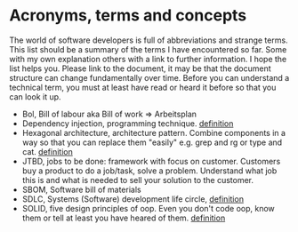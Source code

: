 # Acronyms, terms and concepts

The world of software developers is full of abbreviations and strange terms. This list should be a summary of the terms I have encountered so far. Some with my own explanation others with a link to further information. I hope the list helps you. Please link to the document, it may be that the document structure can change fundamentally over time.
Before you can understand a technical term, you must at least have read or heard it before so that you can look it up.


- Bol, Bill of labour aka Bill of work => Arbeitsplan
- Dependency injection, programming technique. [definition](https://en.wikipedia.org/wiki/Dependency_injection)
- Hexagonal architecture, architecture pattern. Combine components in a way so that you can replace them "easily" e.g. grep and rg or type and cat. [definition](https://en.wikipedia.org/wiki/Hexagonal_architecture_(software))
- JTBD, jobs to be done: framework with focus on customer. Customers buy a product to do a job/task, solve a problem. Understand what job this is and what is needed to sell your solution to the customer.
- SBOM, Software bill of materials
- SDLC, Systems (Software) development life circle, [definition](https://en.wikipedia.org/wiki/Systems_development_life_cycle)
- SOLID, five design principles of oop. Even you don't code oop, know them or tell at least you have heared of them. [definition](https://en.wikipedia.org/wiki/SOLID)

